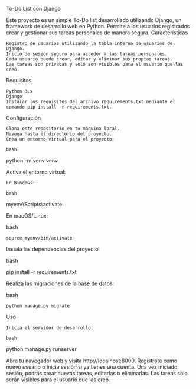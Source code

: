 To-Do List con Django

Este proyecto es un simple To-Do list desarrollado utilizando Django, un framework de desarrollo web en Python. Permite a los usuarios registrados crear y gestionar sus tareas personales de manera segura.
Características

    Registro de usuarios utilizando la tabla interna de usuarios de Django.
    Inicio de sesión seguro para acceder a las tareas personales.
    Cada usuario puede crear, editar y eliminar sus propias tareas.
    Las tareas son privadas y solo son visibles para el usuario que las creó.

Requisitos

    Python 3.x
    Django
    Instalar los requisitos del archivo requirements.txt mediante el comando pip install -r requirements.txt.

Configuración

    Clona este repositorio en tu máquina local.
    Navega hasta el directorio del proyecto.
    Crea un entorno virtual para el proyecto:

    bash

python -m venv venv

Activa el entorno virtual:

    En Windows:

    bash

myenv\Scripts\activate

En macOS/Linux:

bash

    source myenv/bin/activate

Instala las dependencias del proyecto:

bash

pip install -r requirements.txt

Realiza las migraciones de la base de datos:

bash

    python manage.py migrate

Uso

    Inicia el servidor de desarrollo:

    bash

python manage.py runserver

Abre tu navegador web y visita http://localhost:8000.
Regístrate como nuevo usuario o inicia sesión si ya tienes una cuenta.
Una vez iniciado sesión, podrás crear nuevas tareas, editarlas o eliminarlas.
Las tareas solo serán visibles para el usuario que las creó.
